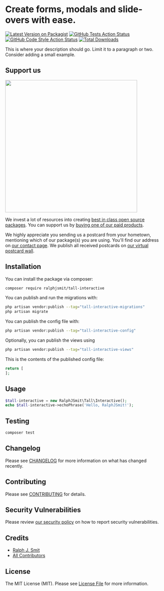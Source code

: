 # Create forms, modals and slide-overs with ease.

[![Latest Version on Packagist](https://img.shields.io/packagist/v/ralphjsmit/tall-interactive.svg?style=flat-square)](https://packagist.org/packages/ralphjsmit/tall-interactive)
[![GitHub Tests Action Status](https://img.shields.io/github/workflow/status/ralphjsmit/tall-interactive/run-tests?label=tests)](https://github.com/ralphjsmit/tall-interactive/actions?query=workflow%3Arun-tests+branch%3Amain)
[![GitHub Code Style Action Status](https://img.shields.io/github/workflow/status/ralphjsmit/tall-interactive/Check%20&%20fix%20styling?label=code%20style)](https://github.com/ralphjsmit/tall-interactive/actions?query=workflow%3A"Check+%26+fix+styling"+branch%3Amain)
[![Total Downloads](https://img.shields.io/packagist/dt/ralphjsmit/tall-interactive.svg?style=flat-square)](https://packagist.org/packages/ralphjsmit/tall-interactive)

This is where your description should go. Limit it to a paragraph or two. Consider adding a small example.

## Support us

[<img src="https://github-ads.s3.eu-central-1.amazonaws.com/tall-interactive.jpg?t=1" width="419px" />](https://spatie.be/github-ad-click/tall-interactive)

We invest a lot of resources into creating [best in class open source packages](https://spatie.be/open-source). You can support us by [buying one of our paid products](https://spatie.be/open-source/support-us).

We highly appreciate you sending us a postcard from your hometown, mentioning which of our package(s) you are using. You'll find our address on [our contact page](https://spatie.be/about-us). We publish all received postcards on [our virtual postcard wall](https://spatie.be/open-source/postcards).

## Installation

You can install the package via composer:

```bash
composer require ralphjsmit/tall-interactive
```

You can publish and run the migrations with:

```bash
php artisan vendor:publish --tag="tall-interactive-migrations"
php artisan migrate
```

You can publish the config file with:

```bash
php artisan vendor:publish --tag="tall-interactive-config"
```

Optionally, you can publish the views using

```bash
php artisan vendor:publish --tag="tall-interactive-views"
```

This is the contents of the published config file:

```php
return [
];
```

## Usage

```php
$tall-interactive = new RalphJSmit\Tall\Interactive();
echo $tall-interactive->echoPhrase('Hello, RalphJSmit!');
```

## Testing

```bash
composer test
```

## Changelog

Please see [CHANGELOG](CHANGELOG.md) for more information on what has changed recently.

## Contributing

Please see [CONTRIBUTING](.github/CONTRIBUTING.md) for details.

## Security Vulnerabilities

Please review [our security policy](../../security/policy) on how to report security vulnerabilities.

## Credits

- [Ralph J. Smit](https://github.com/ralphjsmit)
- [All Contributors](../../contributors)

## License

The MIT License (MIT). Please see [License File](LICENSE.md) for more information.
